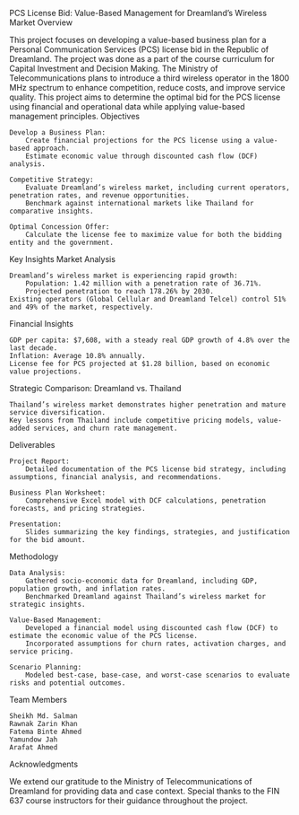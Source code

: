 PCS License Bid: Value-Based Management for Dreamland’s Wireless Market
Overview

This project focuses on developing a value-based business plan for a Personal Communication Services (PCS) license bid in the Republic of Dreamland. The project was done as a part of the course curriculum for Capital Investment and Decision Making. The Ministry of Telecommunications plans to introduce a third wireless operator in the 1800 MHz spectrum to enhance competition, reduce costs, and improve service quality. This project aims to determine the optimal bid for the PCS license using financial and operational data while applying value-based management principles.
Objectives

    Develop a Business Plan:
        Create financial projections for the PCS license using a value-based approach.
        Estimate economic value through discounted cash flow (DCF) analysis.

    Competitive Strategy:
        Evaluate Dreamland’s wireless market, including current operators, penetration rates, and revenue opportunities.
        Benchmark against international markets like Thailand for comparative insights.

    Optimal Concession Offer:
        Calculate the license fee to maximize value for both the bidding entity and the government.

Key Insights
Market Analysis

    Dreamland’s wireless market is experiencing rapid growth:
        Population: 1.42 million with a penetration rate of 36.71%.
        Projected penetration to reach 178.26% by 2030.
    Existing operators (Global Cellular and Dreamland Telcel) control 51% and 49% of the market, respectively.

Financial Insights

    GDP per capita: $7,608, with a steady real GDP growth of 4.8% over the last decade.
    Inflation: Average 10.8% annually.
    License fee for PCS projected at $1.28 billion, based on economic value projections.

Strategic Comparison: Dreamland vs. Thailand

    Thailand’s wireless market demonstrates higher penetration and mature service diversification.
    Key lessons from Thailand include competitive pricing models, value-added services, and churn rate management.

Deliverables

    Project Report:
        Detailed documentation of the PCS license bid strategy, including assumptions, financial analysis, and recommendations.

    Business Plan Worksheet:
        Comprehensive Excel model with DCF calculations, penetration forecasts, and pricing strategies.

    Presentation:
        Slides summarizing the key findings, strategies, and justification for the bid amount.

Methodology

    Data Analysis:
        Gathered socio-economic data for Dreamland, including GDP, population growth, and inflation rates.
        Benchmarked Dreamland against Thailand’s wireless market for strategic insights.

    Value-Based Management:
        Developed a financial model using discounted cash flow (DCF) to estimate the economic value of the PCS license.
        Incorporated assumptions for churn rates, activation charges, and service pricing.

    Scenario Planning:
        Modeled best-case, base-case, and worst-case scenarios to evaluate risks and potential outcomes.

Team Members

    Sheikh Md. Salman
    Rawnak Zarin Khan
    Fatema Binte Ahmed
    Yamundow Jah
    Arafat Ahmed

Acknowledgments

We extend our gratitude to the Ministry of Telecommunications of Dreamland for providing data and case context. Special thanks to the FIN 637 course instructors for their guidance throughout the project.
